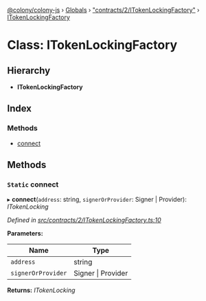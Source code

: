 [@colony/colony-js](../README.md) › [Globals](../globals.md) › ["contracts/2/ITokenLockingFactory"](../modules/_contracts_2_itokenlockingfactory_.md) › [ITokenLockingFactory](_contracts_2_itokenlockingfactory_.itokenlockingfactory.md)

# Class: ITokenLockingFactory

## Hierarchy

* **ITokenLockingFactory**

## Index

### Methods

* [connect](_contracts_2_itokenlockingfactory_.itokenlockingfactory.md#static-connect)

## Methods

### `Static` connect

▸ **connect**(`address`: string, `signerOrProvider`: Signer | Provider): *ITokenLocking*

*Defined in [src/contracts/2/ITokenLockingFactory.ts:10](https://github.com/JoinColony/colonyJS/blob/8037c41/src/contracts/2/ITokenLockingFactory.ts#L10)*

**Parameters:**

Name | Type |
------ | ------ |
`address` | string |
`signerOrProvider` | Signer &#124; Provider |

**Returns:** *ITokenLocking*
